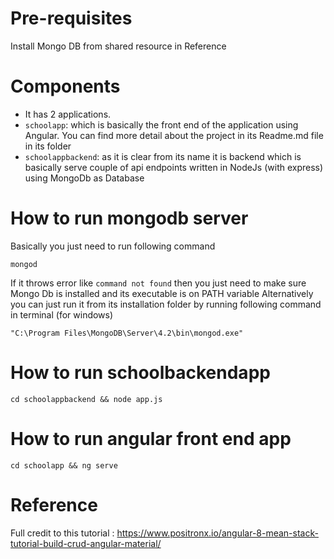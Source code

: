 # Pre-requisites
Install Mongo DB from shared resource in Reference
# Components
* It has 2 applications.
* `schoolapp`: which is basically the front end of the application using Angular. You can find more detail about the project in its Readme.md file in its folder
* `schoolappbackend`: as it is clear from its name it is backend which is basically serve couple of api endpoints written in NodeJs (with express) using MongoDb as Database
# How to run mongodb server
Basically you just need to run following command
```
mongod
```
If it throws error like `command not found` then you just need to make sure Mongo Db is installed and its executable is on PATH variable
Alternatively you can just run it from its installation folder by running following command in terminal (for windows)
```
"C:\Program Files\MongoDB\Server\4.2\bin\mongod.exe"
```
# How to run schoolbackendapp
```
cd schoolappbackend && node app.js
```
# How to run angular front end app
```
cd schoolapp && ng serve
```
# Reference
Full credit to this tutorial : https://www.positronx.io/angular-8-mean-stack-tutorial-build-crud-angular-material/